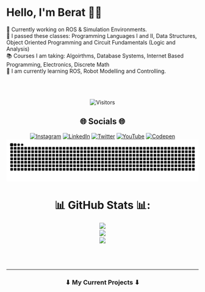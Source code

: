 # Hello, I'm Berat 👋🏽
🤖 Currently working on ROS & Simulation Environments.<br>🌲 I passed these classes: Programming Languages I and II, Data Structures, Object Oriented Programming and Circuit Fundamentals (Logic and Analysis)<br>📚 Courses I am taking: Algoirthms, Database Systems, Internet Based Programming, Electronics, Discrete Math<br>🌱 I am currently learning ROS, Robot Modelling and Controlling.<br><br><br><br>
<div align="center">

![Visitors](https://api.visitorbadge.io/api/visitors?path=https%3A%2F%2Fgithub.com%2FBeratTezer&label=Visitors&countColor=%232ccce4&style=flat&labelStyle=none)
## 🌐 Socials 🌐
[![Instagram](https://img.shields.io/badge/Instagram-%23E4405F.svg?logo=Instagram&logoColor=white)](https://instagram.com/berattezer_) [![LinkedIn](https://img.shields.io/badge/LinkedIn-%230077B5.svg?logo=linkedin&logoColor=white)](https://linkedin.com/in/berat-tezer) [![Twitter](https://img.shields.io/badge/Twitter-%231DA1F2.svg?logo=Twitter&logoColor=white)](https://twitter.com/berat_tezer) [![YouTube](https://img.shields.io/badge/YouTube-%23FF0000.svg?logo=YouTube&logoColor=white)](https://youtube.com/@berattezer_) [![Codepen](https://img.shields.io/badge/Codepen-000000?style=for-the-badge&logo=codepen&logoColor=white)](https://codepen.io/BeratTezer)
<img src="https://raw.githubusercontent.com/BeratTezer/BeratTezer/output/snake.svg" alt="Snake animation" />
<!--
# 💻 Tech Stack 💻:
![C](https://img.shields.io/badge/c-%2300599C.svg?style=flat&logo=c&logoColor=white) ![C++](https://img.shields.io/badge/c++-%2300599C.svg?style=flat&logo=c%2B%2B&logoColor=white) ![CSS3](https://img.shields.io/badge/css3-%231572B6.svg?style=flat&logo=css3&logoColor=white) ![Dart](https://img.shields.io/badge/dart-%230175C2.svg?style=flat&logo=dart&logoColor=white) ![HTML5](https://img.shields.io/badge/html5-%23E34F26.svg?style=flat&logo=html5&logoColor=white) ![Java](https://img.shields.io/badge/java-%23ED8B00.svg?style=flat&logo=openjdk&logoColor=white) ![Python](https://img.shields.io/badge/python-3670A0?style=flat&logo=python&logoColor=ffdd54) ![Windows Terminal](https://img.shields.io/badge/Windows%20Terminal-%234D4D4D.svg?style=flat&logo=windows-terminal&logoColor=white) ![Firebase](https://img.shields.io/badge/firebase-%23039BE5.svg?style=flat&logo=firebase) ![Qt](https://img.shields.io/badge/Qt-%23217346.svg?style=flat&logo=Qt&logoColor=white) ![Flask](https://img.shields.io/badge/flask-%23000.svg?style=flat&logo=flask&logoColor=white) ![Firebase](https://img.shields.io/badge/Firebase-039BE5?style=flat&logo=Firebase&logoColor=white) ![Adobe](https://img.shields.io/badge/adobe-%23FF0000.svg?style=flat&logo=adobe&logoColor=white) ![Adobe After Effects](https://img.shields.io/badge/Adobe%20After%20Effects-9999FF.svg?style=flat&logo=Adobe%20After%20Effects&logoColor=white) ![Adobe Creative Cloud](https://img.shields.io/badge/Adobe%20Creative%20Cloud-DA1F26.svg?style=flat&logo=Adobe%20Creative%20Cloud&logoColor=white) ![Adobe Photoshop](https://img.shields.io/badge/adobe%20photoshop-%2331A8FF.svg?style=flat&logo=adobe%20photoshop&logoColor=white) ![Adobe Premiere Pro](https://img.shields.io/badge/Adobe%20Premiere%20Pro-9999FF.svg?style=flat&logo=Adobe%20Premiere%20Pro&logoColor=white) ![Canva](https://img.shields.io/badge/Canva-%2300C4CC.svg?style=flat&logo=Canva&logoColor=white) ![Figma](https://img.shields.io/badge/figma-%23F24E1E.svg?style=flat&logo=figma&logoColor=white) ![Gimp](https://img.shields.io/badge/Gimp-657D8B?style=flat&logo=gimp&logoColor=FFFFFF) ![Inkscape](https://img.shields.io/badge/Inkscape-e0e0e0?style=flat&logo=inkscape&logoColor=080A13) ![Arduino](https://img.shields.io/badge/-Arduino-00979D?style=flat&logo=Arduino&logoColor=white) ![Notion](https://img.shields.io/badge/Notion-%23000000.svg?style=flat&logo=notion&logoColor=white)<br><br>
-->
# 📊 GitHub Stats 📊:
![](https://github-readme-stats.vercel.app/api?username=BeratTezer&theme=vision-friendly-dark&hide_border=true&include_all_commits=false&count_private=false)<br/>
![](https://github-readme-streak-stats.herokuapp.com/?user=BeratTezer&theme=vision-friendly-dark&hide_border=true)<br/>
![](https://github-readme-stats.vercel.app/api/top-langs/?username=BeratTezer&theme=vision-friendly-dark&hide_border=true&include_all_commits=false&count_private=false&layout=compact)<br><br><br><br>

---
### ⬇ My Current Projects ⬇
</div>
